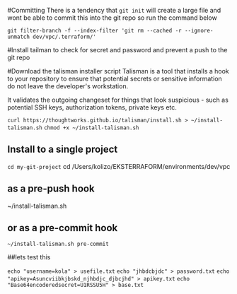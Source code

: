 
#Committing
There is a tendency that `git init` will create a large file and wont be able to commit this into the git repo so run the command below

`git filter-branch -f --index-filter 'git rm --cached -r --ignore-unmatch dev/vpc/.terraform/'`


#Install tailman to check for secret and password and prevent a push to the git repo

#Download the talisman installer script
Talisman is a tool that installs a hook to your repository to ensure that potential secrets or sensitive information do not leave the developer's workstation.

It validates the outgoing changeset for things that look suspicious - such as potential SSH keys, authorization tokens, private keys etc.


`curl https://thoughtworks.github.io/talisman/install.sh > ~/install-talisman.sh`
`chmod +x ~/install-talisman.sh`

## Install to a single project
`cd my-git-project`
cd /Users/kolizo/EKSTERRAFORM/environments/dev/vpc

## as a pre-push hook
~/install-talisman.sh
## or as a pre-commit hook
`~/install-talisman.sh pre-commit`

##lets test this

`echo "username=kola" > usefile.txt`
`echo "jhbdcbjdc" > password.txt`
`echo "apikey=Asuncviibkjbskd_njhbdjc_djbcjhd" > apikey.txt`
`echo "Base64encoderedsecret=U1RSSU5H" > base.txt`

